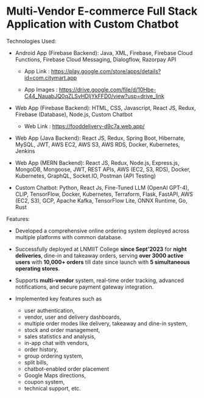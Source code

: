# Multi-Vendor E-commerce Full Stack Application with Custom Chatbot

Technologies Used:

- Android App (Firebase Backend): Java, XML, Firebase, Firebase Cloud Functions, Firebase Cloud Messaging, Dialogflow, Razorpay API

  - App Link : https://play.google.com/store/apps/details?id=com.citymart.app
 
  - App Images : https://drive.google.com/file/d/10Hbe-C44_NauabJQ0qZLSvHDljYkFFD0/view?usp=drive_link

- Web App (Firebase Backend): HTML, CSS, Javascript, React JS, Redux, Firebase (Database), Node.js, Custom Chatbot

  - Web Link : https://fooddelivery-d9c7a.web.app/

- Web App (Java Backend): React JS, Redux, Spring Boot, Hibernate, MySQL, JWT, AWS EC2, AWS S3, AWS RDS, Docker, Kubernetes, Jenkins

- Web App (MERN Backend): React JS, Redux, Node.js, Express.js, MongoDB, Mongoose, JWT, REST APIs, AWS (EC2, S3, RDS), Docker, Kubernetes, GraphQL, Socket.IO, Postman (API Testing)

- Custom Chatbot: Python, React Js, Fine-Tuned LLM (OpenAI GPT-4), CLIP, TensorFlow, Docker, Kubernetes, Terraform, Flask, FastAPI, AWS (EC2, S3), GCP, Apache Kafka, TensorFlow Lite, ONNX Runtime, Go, Rust



Features:

- Developed a comprehensive online ordering system deployed across multiple platforms with common database.

- Successfully deployed at LNMIIT College **since Sept'2023** for **night deliveries**, dine-in and takeaway orders, serving **over 3000 active users** with **10,000+ orders** till date since launch with **5 simultaneous operating stores**.

- Supports **multi-vendor** system, real-time order tracking, advanced notifications, and secure payment gateway integration.

- Implemented key features such as
  - user authentication,
  - vendor, user and delivery dashboards,
  - multiple order modes like delivery, takeaway and dine-in system,
  - stock and order management,
  - sales statistics and analysis,
  - in-app chat with vendors,
  - order history,
  - group ordering system,
  - split bills,
  - chatbot-enabled order placement
  - Google Maps directions,
  - coupon system,
  - technical support, etc.


